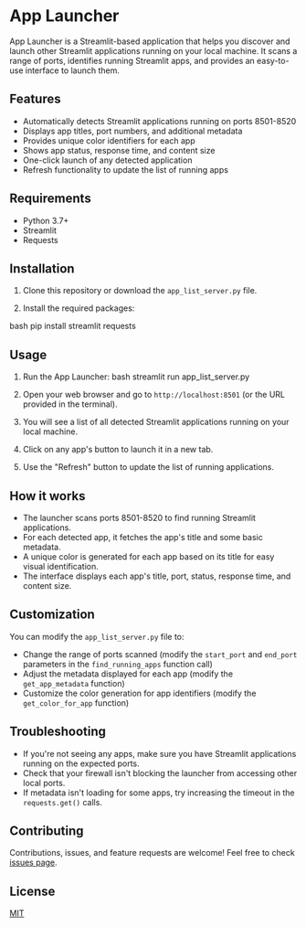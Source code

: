 # App Launcher

App Launcher is a Streamlit-based application that helps you discover and launch other Streamlit applications running on your local machine. It scans a range of ports, identifies running Streamlit apps, and provides an easy-to-use interface to launch them.

## Features

- Automatically detects Streamlit applications running on ports 8501-8520
- Displays app titles, port numbers, and additional metadata
- Provides unique color identifiers for each app
- Shows app status, response time, and content size
- One-click launch of any detected application
- Refresh functionality to update the list of running apps

## Requirements

- Python 3.7+
- Streamlit
- Requests

## Installation

1. Clone this repository or download the `app_list_server.py` file.

2. Install the required packages:

bash
pip install streamlit requests


## Usage

1. Run the App Launcher:
bash
streamlit run app_list_server.py


2. Open your web browser and go to `http://localhost:8501` (or the URL provided in the terminal).

3. You will see a list of all detected Streamlit applications running on your local machine.

4. Click on any app's button to launch it in a new tab.

5. Use the "Refresh" button to update the list of running applications.

## How it works

- The launcher scans ports 8501-8520 to find running Streamlit applications.
- For each detected app, it fetches the app's title and some basic metadata.
- A unique color is generated for each app based on its title for easy visual identification.
- The interface displays each app's title, port, status, response time, and content size.

## Customization

You can modify the `app_list_server.py` file to:

- Change the range of ports scanned (modify the `start_port` and `end_port` parameters in the `find_running_apps` function call)
- Adjust the metadata displayed for each app (modify the `get_app_metadata` function)
- Customize the color generation for app identifiers (modify the `get_color_for_app` function)

## Troubleshooting

- If you're not seeing any apps, make sure you have Streamlit applications running on the expected ports.
- Check that your firewall isn't blocking the launcher from accessing other local ports.
- If metadata isn't loading for some apps, try increasing the timeout in the `requests.get()` calls.

## Contributing

Contributions, issues, and feature requests are welcome! Feel free to check [issues page](link-to-your-issues-page).

## License

[MIT](https://choosealicense.com/licenses/mit/)
